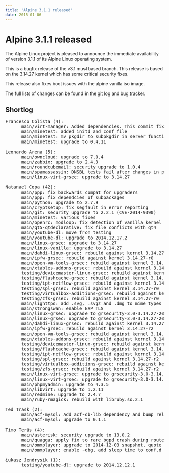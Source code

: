 ```yaml
---
title: 'Alpine 3.1.1 released'
date: 2015-01-06
---
```


Alpine 3.1.1 released
=====================

The Alpine Linux project is pleased to announce the immediate
availability of version 3.1.1 of its Alpine Linux operating system.

This is a bugfix release of the v3.1 musl based branch. This release is
based on the 3.14.27 kernel which has some critical security fixes.

This release also fixes boot issues with the alpine vanilla iso image.

The full lists of changes can be found in the [git
log](http://git.alpinelinux.org/cgit/aports/log/?h=v3.1.1) and [bug
tracker](http://bugs.alpinelinux.org/versions/92).

Shortlog
--------

<pre>
Francesco Colista (4):
      main/virt-manager: Added dependencies. This commit fixes #3634.
      main/minetest: added initd and conf file
      main/minetest: mv pkgdir to subpkgdir in server function
      main/minetest: upgrade to 0.4.11

Leonardo Arena (5):
      main/owncloud: upgrade to 7.0.4
      main/zabbix: upgrade to 2.4.3
      main/roundcubemail: security upgrade to 1.0.4
      main/spamassassin: DNSBL tests fail after changes in perl
      main/linux-virt-grsec: upgrade to 3.14.27

Natanael Copa (42):
      main/ppp: fix backwards compat for upgraders
      main/ppp: fix dependcies of subpackages
      main/python: upgrade to 2.7.9
      main/cryptsetup: fix segfault in error reporting
      main/git: security upgrade to 2.2.1 (CVE-2014-9390)
      main/minetest: various fixes
      main/openrc: modloop: fix detection of vanilla kernel flavor
      main/qt5-qtdeclarative: fix file conflicts with qt4
      main/youtube-dl: move from testing
      main/youtube-dl: upgrade to 2014.12.17.2
      main/linux-grsec: upgrade to 3.14.27
      main/linux-vanilla: upgrade to 3.14.27
      main/dahdi-linux-grsec: rebuild against kernel 3.14.27-r0
      main/ipfw-grsec: rebuild against kernel 3.14.27-r0
      main/open-vm-tools-grsec: rebuild against kernel 3.14.27-r0
      main/xtables-addons-grsec: rebuild against kernel 3.14.27-r0
      testing/devicemaster-linux-grsec: rebuild against kernel 3.14.27-r0
      testing/flashcache-grsec: rebuild against kernel 3.14.27-r0
      testing/ipt-netflow-grsec: rebuild against kernel 3.14.27-r0
      testing/spl-grsec: rebuild against kernel 3.14.27-r0
      testing/virtualbox-additions-grsec: rebuild against kernel 3.14.27-r0
      testing/zfs-grsec: rebuild against kernel 3.14.27-r0
      main/lighttpd: add .svg, .svgz and .dmg to mime types
      main/strongswan: enable EAP TLS
      main/linux-grsec: upgrade to grsecurity-3.0-3.14.27-201501011217
      main/linux-grsec: upgrade to grsecurity-3.0-3.14.27-201501042018
      main/dahdi-linux-grsec: rebuild against kernel 3.14.27-r2
      main/ipfw-grsec: rebuild against kernel 3.14.27-r2
      main/open-vm-tools-grsec: rebuild against kernel 3.14.27-r2
      main/xtables-addons-grsec: rebuild against kernel 3.14.27-r2
      testing/devicemaster-linux-grsec: rebuild against kernel 3.14.27-r2
      testing/flashcache-grsec: rebuild against kernel 3.14.27-r2
      testing/ipt-netflow-grsec: rebuild against kernel 3.14.27-r2
      testing/spl-grsec: rebuild against kernel 3.14.27-r2
      testing/virtualbox-additions-grsec: rebuild against kernel 3.14.27-r2
      testing/zfs-grsec: rebuild against kernel 3.14.27-r2
      main/linux-virt-grsec: upgrade to grsecurity-3.0-3.14.27-201501011217
      main/linux-virt-grsec: upgrade to grsecurity-3.0-3.14.27-201501042018
      main/phpmyadmin: upgrade to 4.3.5
      main/libvirt: upgrade to 1.2.11
      main/redmine: upgrade to 2.4.7
      main/ruby-rmagick: rebuild with libruby.so.2.1

Ted Trask (2):
      main/acf-mysql: Add acf-db-lib dependency and bump release
      main/acf-mysql: upgrade to 0.1.1

Timo Teräs (4):
      main/asterisk: security upgrade to 13.0.2
      main/quagga: apply fix to rare bgpd crash during route selection
      main/omxplayer: upgrade to 2014-12-03 snapshot, quote play URL
      main/omxplayer: enable -dbg, add sleep time to conf.d

Łukasz Jendrysik (1):
      testing/youtube-dl: upgrade to 2014.12.12.1
</pre>
